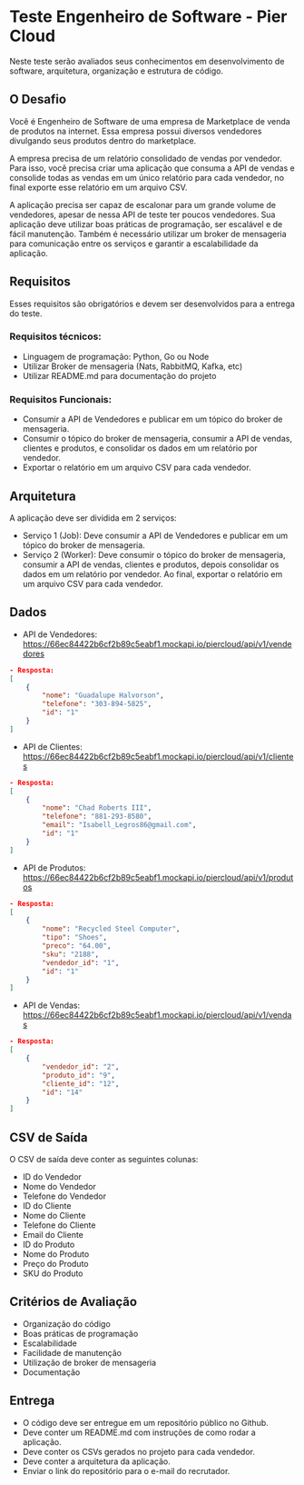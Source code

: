 # Teste Engenheiro de Software - Pier Cloud

Neste teste serão avaliados seus conhecimentos em desenvolvimento de software, arquitetura, organização e estrutura de código.

## O Desafio

Você é Engenheiro de Software de uma empresa de Marketplace de venda de produtos na internet. Essa empresa possui diversos vendedores divulgando seus produtos dentro do marketplace. 

A empresa precisa de um relatório consolidado de vendas por vendedor. Para isso, você precisa criar uma aplicação que consuma a API de vendas e consolide todas as vendas em um único relatório para cada vendedor, no final exporte esse relatório em um arquivo CSV.

A aplicação precisa ser capaz de escalonar para um grande volume de vendedores, apesar de nessa API de teste ter poucos vendedores.
Sua aplicação deve utilizar boas práticas de programação, ser escalável e de fácil manutenção. Também é necessário utilizar um broker de mensageria para comunicação entre os serviços e garantir a escalabilidade da aplicação.

## Requisitos
Esses requisitos são obrigatórios e devem ser desenvolvidos para a entrega do teste.

### Requisitos técnicos:
  - Linguagem de programação: Python, Go ou Node
  - Utilizar Broker de mensageria (Nats, RabbitMQ, Kafka, etc)
  - Utilizar README.md para documentação do projeto

### Requisitos Funcionais:
  - Consumir a API de Vendedores e publicar em um tópico do broker de mensageria.
  - Consumir o tópico do broker de mensageria, consumir a API de vendas, clientes e produtos, e consolidar os dados em um relatório por vendedor.
  - Exportar o relatório em um arquivo CSV para cada vendedor.

## Arquitetura
A aplicação deve ser dividida em 2 serviços:
  - Serviço 1 (Job): Deve consumir a API de Vendedores e publicar em um tópico do broker de mensageria.
  - Serviço 2 (Worker): Deve consumir o tópico do broker de mensageria, consumir a API de vendas, clientes e produtos, depois consolidar os dados em um relatório por vendedor. Ao final, exportar o relatório em um arquivo CSV para cada vendedor.

## Dados

  - API de Vendedores: https://66ec84422b6cf2b89c5eabf1.mockapi.io/piercloud/api/v1/vendedores
  ```json
  - Resposta:
  [
      {
          "nome": "Guadalupe Halvorson",
          "telefone": "303-894-5825",
          "id": "1"
      }
  ]
  ```
  
  
  - API de Clientes: https://66ec84422b6cf2b89c5eabf1.mockapi.io/piercloud/api/v1/clientes
  ```json
  - Resposta:
  [
      {
          "nome": "Chad Roberts III",
          "telefone": "881-293-8580",
          "email": "Isabell_Legros86@gmail.com",
          "id": "1"
      }
  ]
  ```
  
  - API de Produtos: https://66ec84422b6cf2b89c5eabf1.mockapi.io/piercloud/api/v1/produtos
  ```json
  - Resposta:
  [
      {
          "nome": "Recycled Steel Computer",
          "tipo": "Shoes",
          "preco": "64.00",
          "sku": "2188",
          "vendedor_id": "1",
          "id": "1"
      }
  ]
  ```
  
  - API de Vendas: https://66ec84422b6cf2b89c5eabf1.mockapi.io/piercloud/api/v1/vendas
  ```json
  - Resposta:
  [
      {
          "vendedor_id": "2",
          "produto_id": "9",
          "cliente_id": "12",
          "id": "14"
      }
  ]
  ```

## CSV de Saída
O CSV de saída deve conter as seguintes colunas:
  - ID do Vendedor
  - Nome do Vendedor
  - Telefone do Vendedor
  - ID do Cliente
  - Nome do Cliente
  - Telefone do Cliente
  - Email do Cliente
  - ID do Produto
  - Nome do Produto
  - Preço do Produto
  - SKU do Produto


## Critérios de Avaliação
  - Organização do código
  - Boas práticas de programação
  - Escalabilidade
  - Facilidade de manutenção
  - Utilização de broker de mensageria
  - Documentação


## Entrega
  - O código deve ser entregue em um repositório público no Github.
  - Deve conter um README.md com instruções de como rodar a aplicação.
  - Deve conter os CSVs gerados no projeto para cada vendedor.
  - Deve conter a arquitetura da aplicação.
  - Enviar o link do repositório para o e-mail do recrutador.
